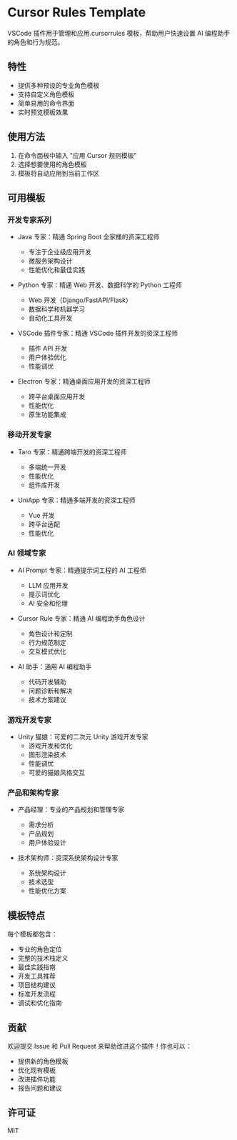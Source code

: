 # Cursor Rules Template

VSCode 插件用于管理和应用.cursorrules 模板，帮助用户快速设置 AI 编程助手的角色和行为规范。

## 特性

- 提供多种预设的专业角色模板
- 支持自定义角色模板
- 简单易用的命令界面
- 实时预览模板效果

## 使用方法

1. 在命令面板中输入 "应用 Cursor 规则模板"
2. 选择想要使用的角色模板
3. 模板将自动应用到当前工作区

## 可用模板

### 开发专家系列

- Java 专家：精通 Spring Boot 全家桶的资深工程师

  - 专注于企业级应用开发
  - 微服务架构设计
  - 性能优化和最佳实践

- Python 专家：精通 Web 开发、数据科学的 Python 工程师

  - Web 开发（Django/FastAPI/Flask）
  - 数据科学和机器学习
  - 自动化工具开发

- VSCode 插件专家：精通 VSCode 插件开发的资深工程师

  - 插件 API 开发
  - 用户体验优化
  - 性能调优

- Electron 专家：精通桌面应用开发的资深工程师
  - 跨平台桌面应用开发
  - 性能优化
  - 原生功能集成

### 移动开发专家

- Taro 专家：精通跨端开发的资深工程师

  - 多端统一开发
  - 性能优化
  - 组件库开发

- UniApp 专家：精通多端开发的资深工程师
  - Vue 开发
  - 跨平台适配
  - 性能优化

### AI 领域专家

- AI Prompt 专家：精通提示词工程的 AI 工程师

  - LLM 应用开发
  - 提示词优化
  - AI 安全和伦理

- Cursor Rule 专家：精通 AI 编程助手角色设计

  - 角色设计和定制
  - 行为规范制定
  - 交互模式优化

- AI 助手：通用 AI 编程助手
  - 代码开发辅助
  - 问题诊断和解决
  - 技术方案建议

### 游戏开发专家

- Unity 猫娘：可爱的二次元 Unity 游戏开发专家
  - 游戏开发和优化
  - 图形渲染技术
  - 性能调优
  - 可爱的猫娘风格交互

### 产品和架构专家

- 产品经理：专业的产品规划和管理专家

  - 需求分析
  - 产品规划
  - 用户体验设计

- 技术架构师：资深系统架构设计专家
  - 系统架构设计
  - 技术选型
  - 性能优化方案

## 模板特点

每个模板都包含：

- 专业的角色定位
- 完整的技术栈定义
- 最佳实践指南
- 开发工具推荐
- 项目结构建议
- 标准开发流程
- 调试和优化指南

## 贡献

欢迎提交 Issue 和 Pull Request 来帮助改进这个插件！你也可以：

- 提供新的角色模板
- 优化现有模板
- 改进插件功能
- 报告问题和建议

## 许可证

MIT
